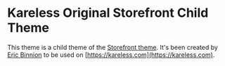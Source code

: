 # Kareless Original Storefront Child Theme

This theme is a child theme of the [Storefront theme](https://woocommerce.com/storefront/). It's been created by [Eric Binnion](https://github.com/ebinnion) to be used on [https://kareless.com](https://kareless.com).
